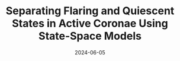 ---
title: "Separating Flaring and Quiescent States in Active Coronae Using State-Space Models"
collection: talks
type: "Contributed Talk"
permalink: /talks/2024-06-05-separating-flaring-quiescent-states
venue: "SSC 2024 Annual Meeting, Memorial University"
date: 2024-06-05
location: "St. John's, NL, Canada"
---